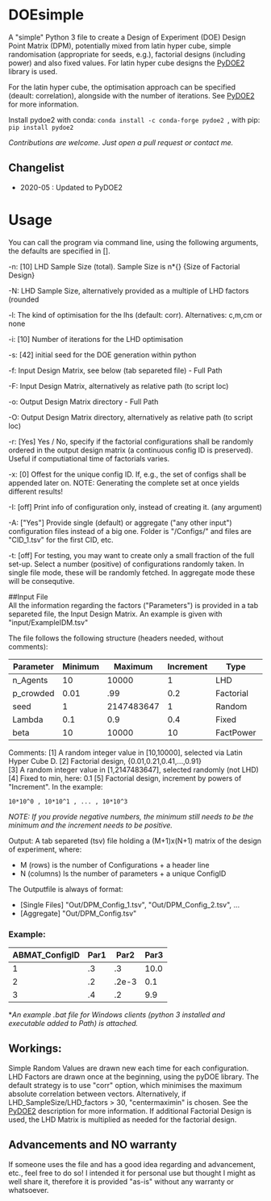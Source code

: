 # DOEsimple
A "simple" Python 3 file to create a Design of Experiment (DOE) Design Point 
Matrix (DPM), potentially mixed from latin hyper cube, simple randomisation 
(appropriate for seeds, e.g.), factorial designs (including power) and also 
fixed values. For latin hyper cube designs the [PyDOE2](https://github.com/clicumu/pyDOE2) library is used.

For the latin hyper cube, the optimisation approach can be specified (deault: correlation), 
alongside with the number of iterations. See [PyDOE2](https://github.com/clicumu/pyDOE2) for more information.

Install pydoe2 with conda: `conda install -c conda-forge pydoe2 `, with pip: `pip install pydoe2`

*Contributions are welcome. Just open a pull request or contact me.*

## Changelist
- 2020-05 : Updated to PyDOE2

# Usage
You can call the program via command line, using the following arguments, the 
defaults are specified in [].

-n: [10] LHD Sample Size (total). Sample Size is n*{} {Size of Factorial Design}

-N: LHD Sample Size, alternatively provided as a multiple of LHD factors (rounded

-l: The kind of optimisation for the lhs (default: corr). Alternatives: c,m,cm or none 

-i: [10] Number of iterations for the LHD optimisation 

-s: [42] initial seed for the DOE generation within python

-f: Input Design Matrix, see below (tab separeted file) - Full Path

-F: Input Design Matrix, alternatively as relative path (to script loc)

-o: Output Design Matrix directory - Full Path

-O: Output Design Matrix directory, alternatively as relative path (to script loc)

-r: [Yes] Yes / No, specify if the factorial configurations shall be randomly ordered  in the output design matrix (a continuous config ID is preserved). Useful if  computiational time of factorials varies.

-x: [0] Offest for the unique config ID. If, e.g., the set of configs shall be appended later on. NOTE: Generating the complete set at once yields different results!

-I: [off] Print info of configuration only, instead of creating it. (any argument)

-A: ["Yes"] Provide single (default) or aggregate ("any other input")  configuration files instead of a big one. Folder is "/Configs/" and files are "CID_1.tsv" for the first CID, etc.

-t: [off] For testing, you may want to create only a small fraction of the  full set-up. Select a number (positive) of configurations randomly taken. In single file mode, these will be randomly fetched. In aggregate mode these will be consequtive.

##Input File   
All the information regarding the factors ("Parameters") is provided in a tab separeted file, the Input Design Matrix. An example is given with "input/ExampleIDM.tsv"
    
The file follows the following structure (headers needed, without comments):

 | Parameter | Minimum | Maximum    | Increment | Type      | Comment |
 | --------- | ------- | ---------- | --------- | --------- | ------- |
 | n_Agents  | 10      | 10000      | 1         | LHD       | [1]     |
 | p_crowded | 0.01    | .99        | 0.2       | Factorial | [2]     |
 | seed      | 1       | 2147483647 | 1         | Random    | [3]     |
 | Lambda    | 0.1     | 0.9        | 0.4       | Fixed     | [4]     |
 | beta      | 10      | 10000      | 10        | FactPower | [5]     |


Comments:
  [1] A random integer value in [10,10000], selected via Latin Hyper Cube D.
  [2] Factorial design, {0.01,0.21,0.41,...,0.91}                                
  [3] A random integer value in [1,2147483647], selected randomly (not LHD)
  [4] Fixed to min, here: 0.1
  [5] Factorial design, increment by powers of "Increment". In the example:

`10*10^0 , 10*10^1 , ... , 10*10^3`
    
_NOTE: If you provide negative numbers, the minimum still needs to be the minimum and the increment needs to be positive._

Output: A tab separeted (tsv) file holding a (M+1)x(N+1) matrix of the design of experiment, where: 
- M (rows) is the number of Configurations + a header line
- N (columns) Is the number of parameters + a unique ConfigID

The Outputfile is always of format:
- [Single Files] "Out/DPM_Config_1.tsv", "Out/DPM_Config_2.tsv", ...
- [Aggregate]	 "Out/DPM_Config.tsv"

### Example:

| ABMAT_ConfigID | Par1 | Par2  | Par3 |
| -------------- | ---- | ----- | ---- |
| 1              | .3   | .3    | 10.0 |
| 2              | .2   | .2e-3 | 0.1  |
| 3              | .4   | .2    | 9.9  |

**An example *.bat file for Windows clients (python 3 installed and executable added to Path) is attached.**

## Workings:
Simple Random Values are drawn new each time for each configuration.
LHD Factors are drawn once at the beginning, using the pyDOE library. The 
default strategy is to use "corr" option, which minimises the maximum absolute
correlation between vectors. Alternatively, if LHD_SampleSize/LHD_factors > 30,
"centermaximin" is chosen. See the [PyDOE2](https://github.com/clicumu/pyDOE2) description for more information.
If additional Factorial Design is used, the LHD Matrix is multiplied as needed
for the factorial design.

## Advancements and NO warranty
If someone uses the file and has a good idea regarding and advancement, etc., feel free to do so! 
I intended it for personal use but thought I might as well share it, therefore it is provided "as-is"
without any warranty or whatsoever.
